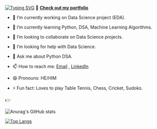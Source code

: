 <a href="https://git.io/typing-svg"><img src="https://readme-typing-svg.herokuapp.com?font=Fira+Code&weight=700&size=22&pause=1000&width=435&lines=HI!+Welcome+to+my+GitHub." alt="Typing SVG" /></a>
💼 [**Check out my portfolio**](https://abhiyanbhattarai.vercel.app/)

- 🔭 I’m currently working on Data Science project (EDA).

- 🌱 I’m currently learning Python, DSA, Machine Learning Algorithms.

- 👯 I’m looking to collaborate on  Data Science projects.

- 🤔 I’m looking for help with Data Science.

- 💬 Ask me about Python DSA.

- 📫 How to reach me: [Email](abhiyanbhattarai88@gmail.com) , [LinkedIn](https://www.linkedin.com/in/abhiyan-bhattarai-87224a23b)

- 😄 Pronouns: HE/HIM

- ⚡ Fun fact: Loves to play Table Tennis, Chess, Cricket, Sudoko.

👉

![Anurag's GitHub stats](https://github-readme-stats.vercel.app/api?username=abhiyanbhattarai&show_icons=true&theme=radical)

[![Top Langs](https://github-readme-stats.vercel.app/api/top-langs/?username=abhiyanbhattarai&layout=compact)](https://github.com/anuraghazra/github-readme-stats)
